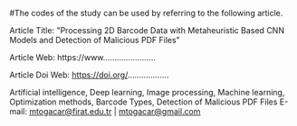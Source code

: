 #The codes of the study can be used by referring to the following article.

Article Title: "Processing 2D Barcode Data with Metaheuristic Based CNN Models and Detection of Malicious PDF Files"

Article Web: https://www.......................

Article Doi Web: https://doi.org/..................

Artificial intelligence, Deep learning, Image processing, Machine learning, Optimization methods, Barcode Types, Detection of Malicious PDF Files
E-mail: mtogacar@firat.edu.tr | mtogacar@gmail.com 
